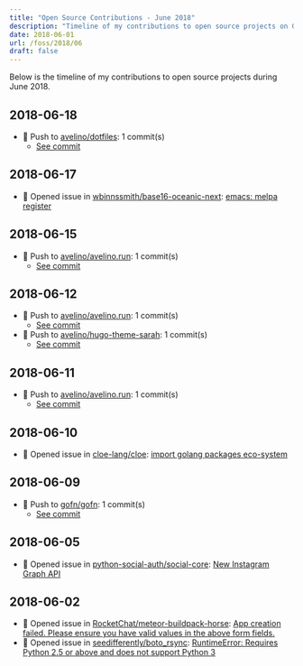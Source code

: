 ```yaml
---
title: "Open Source Contributions - June 2018"
description: "Timeline of my contributions to open source projects on GitHub during June 2018."
date: 2018-06-01
url: /foss/2018/06
draft: false
---
```


Below is the timeline of my contributions to open source projects during June 2018.

## 2018-06-18

- 🔨 Push to [avelino/dotfiles](https://github.com/avelino/dotfiles): 1 commit(s)
  - [See commit](https://github.com/avelino/dotfiles/commits/main/?author=avelino&since=2018-06-18&until=2018-06-18)

## 2018-06-17

- 🐛 Opened issue in [wbinnssmith/base16-oceanic-next](https://github.com/wbinnssmith/base16-oceanic-next): [emacs: melpa register](https://github.com/wbinnssmith/base16-oceanic-next/issues/1)

## 2018-06-15

- 🔨 Push to [avelino/avelino.run](https://github.com/avelino/avelino.run): 1 commit(s)
  - [See commit](https://github.com/avelino/avelino.run/commits/main/?author=avelino&since=2018-06-15&until=2018-06-15)

## 2018-06-12

- 🔨 Push to [avelino/avelino.run](https://github.com/avelino/avelino.run): 1 commit(s)
  - [See commit](https://github.com/avelino/avelino.run/commits/main/?author=avelino&since=2018-06-12&until=2018-06-12)
- 🔨 Push to [avelino/hugo-theme-sarah](https://github.com/avelino/hugo-theme-sarah): 1 commit(s)
  - [See commit](https://github.com/avelino/hugo-theme-sarah/commits/main/?author=avelino&since=2018-06-12&until=2018-06-12)

## 2018-06-11

- 🔨 Push to [avelino/avelino.run](https://github.com/avelino/avelino.run): 1 commit(s)
  - [See commit](https://github.com/avelino/avelino.run/commits/main/?author=avelino&since=2018-06-11&until=2018-06-11)

## 2018-06-10

- 🐛 Opened issue in [cloe-lang/cloe](https://github.com/cloe-lang/cloe): [import golang packages eco-system](https://github.com/cloe-lang/cloe/issues/98)

## 2018-06-09

- 🔨 Push to [gofn/gofn](https://github.com/gofn/gofn): 1 commit(s)
  - [See commit](https://github.com/gofn/gofn/commits/main/?author=avelino&since=2018-06-09&until=2018-06-09)

## 2018-06-05

- 🐛 Opened issue in [python-social-auth/social-core](https://github.com/python-social-auth/social-core): [New Instagram Graph API](https://github.com/python-social-auth/social-core/issues/247)

## 2018-06-02

- 🐛 Opened issue in [RocketChat/meteor-buildpack-horse](https://github.com/RocketChat/meteor-buildpack-horse): [App creation failed. Please ensure you have valid values in the above form fields. ](https://github.com/RocketChat/meteor-buildpack-horse/issues/13)
- 🐛 Opened issue in [seedifferently/boto_rsync](https://github.com/seedifferently/boto_rsync): [RuntimeError: Requires Python 2.5 or above and does not support Python 3](https://github.com/seedifferently/boto_rsync/issues/32)

